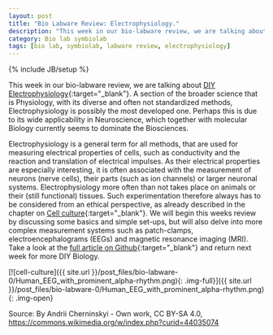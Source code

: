 ```yaml
---
layout: post
title: "Bio Labware Review: Electrophysiology."
description: "This week in our bio-labware review, we are talking about DIY Electrophysiology."
category: Bio lab symbiolab
tags: [bio lab, symbiolab, labware review, electrophysiology]
---
```

{% include JB/setup %}


This week in our bio-labware review, we are talking about [DIY Electrophysiology](https://github.com/symbiolab/bio-labware/blob/master/080_electrophysiology.md){:target="_blank"}. A section of the broader science that is Physiology, with its diverse and often not standardized methods, Electrophysiology is possibly the most developed one. Perhaps this is due to its wide applicability in Neuroscience, which together with molecular Biology currently seems to dominate the Biosciences.

Electrophysiology is a general term for all methods, that are used for measuring electrical properties of cells, such as conductivity and the reaction and translation of electrical impulses. As their electrical properties are especially interesting, it is often associated with the measurement of neurons (nerve cells), their parts (such as ion channels) or larger neuronal systems. Electrophysiology more often than not takes place on animals or their (still functional) tissues. Such experimentation therefore always has to be considered from an ethical perspective, as already described in the chapter on [Cell culture](https://github.com/symbiolab/bio-labware/blob/master/070_cell_culture.md){:target="_blank"}. We will begin this weeks review by discussing some basics and simple set-ups, but will also delve into more complex measurement systems such as patch-clamps, electroencephalograms (EEGs) and magnetic resonance imaging (MRI). Take a look at the [full article on Github](https://github.com/symbiolab/bio-labware/blob/master/080_electrophysiology.md){:target="_blank"} and return next week for more DIY Biology.


[![cell-culture]({{ site.url }}/post_files/bio-labware-0/Human_EEG_with_prominent_alpha-rhythm.png){: .img-full}]({{ site.url }}/post_files/bio-labware-0/Human_EEG_with_prominent_alpha-rhythm.png){: .img-open}
<div class="row quiet">
<div class="col-xs-12">
Source: By Andrii Cherninskyi - Own work, CC BY-SA 4.0, <a href="https://commons.wikimedia.org/w/index.php?curid=44035074" target="_blank">https://commons.wikimedia.org/w/index.php?curid=44035074</a>
</div>
</div>


